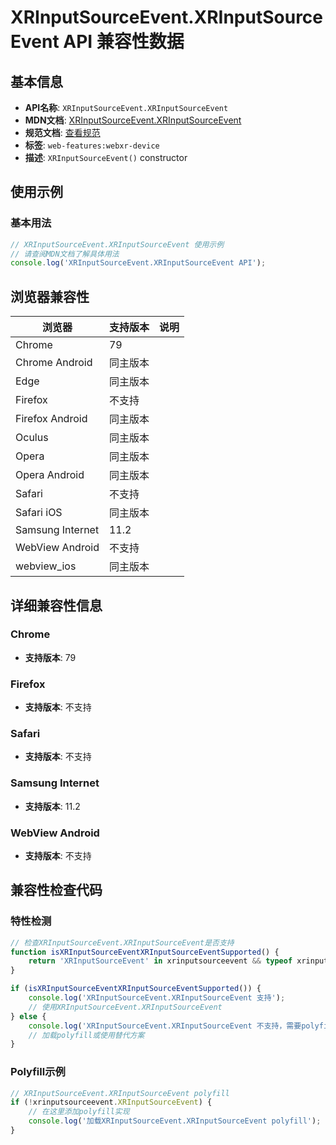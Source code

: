 # XRInputSourceEvent.XRInputSourceEvent API 兼容性数据

## 基本信息

- **API名称**: `XRInputSourceEvent.XRInputSourceEvent`
- **MDN文档**: [XRInputSourceEvent.XRInputSourceEvent](https://developer.mozilla.org/docs/Web/API/XRInputSourceEvent/XRInputSourceEvent)
- **规范文档**: [查看规范](https://immersive-web.github.io/webxr/#dom-xrinputsourceevent-xrinputsourceevent)
- **标签**: `web-features:webxr-device`
- **描述**: `XRInputSourceEvent()` constructor

## 使用示例

### 基本用法

```javascript
// XRInputSourceEvent.XRInputSourceEvent 使用示例
// 请查阅MDN文档了解具体用法
console.log('XRInputSourceEvent.XRInputSourceEvent API');
```

## 浏览器兼容性

| 浏览器 | 支持版本 | 说明 |
|--------|----------|------|
| Chrome | 79 |  |
| Chrome Android | 同主版本 |  |
| Edge | 同主版本 |  |
| Firefox | 不支持 |  |
| Firefox Android | 同主版本 |  |
| Oculus | 同主版本 |  |
| Opera | 同主版本 |  |
| Opera Android | 同主版本 |  |
| Safari | 不支持 |  |
| Safari iOS | 同主版本 |  |
| Samsung Internet | 11.2 |  |
| WebView Android | 不支持 |  |
| webview_ios | 同主版本 |  |

## 详细兼容性信息

### Chrome

- **支持版本**: 79

### Firefox

- **支持版本**: 不支持

### Safari

- **支持版本**: 不支持

### Samsung Internet

- **支持版本**: 11.2

### WebView Android

- **支持版本**: 不支持

## 兼容性检查代码

### 特性检测

```javascript
// 检查XRInputSourceEvent.XRInputSourceEvent是否支持
function isXRInputSourceEventXRInputSourceEventSupported() {
    return 'XRInputSourceEvent' in xrinputsourceevent && typeof xrinputsourceevent.XRInputSourceEvent === 'function';
}

if (isXRInputSourceEventXRInputSourceEventSupported()) {
    console.log('XRInputSourceEvent.XRInputSourceEvent 支持');
    // 使用XRInputSourceEvent.XRInputSourceEvent
} else {
    console.log('XRInputSourceEvent.XRInputSourceEvent 不支持，需要polyfill');
    // 加载polyfill或使用替代方案
}
```

### Polyfill示例

```javascript
// XRInputSourceEvent.XRInputSourceEvent polyfill
if (!xrinputsourceevent.XRInputSourceEvent) {
    // 在这里添加polyfill实现
    console.log('加载XRInputSourceEvent.XRInputSourceEvent polyfill');
}
```

